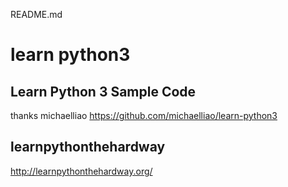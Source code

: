 README.md
# learn python3 

## Learn Python 3 Sample Code
thanks michaelliao
https://github.com/michaelliao/learn-python3

## learnpythonthehardway
http://learnpythonthehardway.org/
